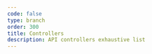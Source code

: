 ```yaml
---
code: false
type: branch
order: 300
title: Controllers
description: API controllers exhaustive list
---
```

<RedirectToFirstChild />
